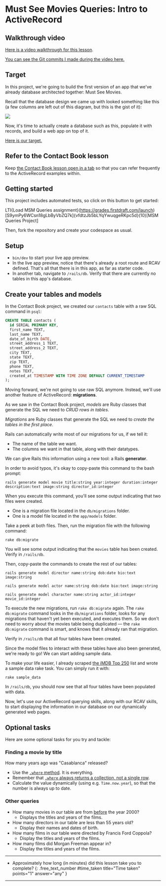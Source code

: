 # Must See Movies Queries: Intro to ActiveRecord

## Walkthrough video

[Here is a video walkthrough for this lesson](https://share.descript.com/view/x1KIlIQgR9l).

[You can see the Git commits I made during the video here.](https://github.com/demostudent24/msm-queries/commits/main)

## Target

In this project, we're going to build the first version of an app that we've already database architected together: Must See Movies.

Recall that the database design we came up with looked something like this (a few columns are left out of this diagram, but this is the gist of it):

![](https://res.cloudinary.com/dmxgp9oq2/image/upload/v1690674740/msm-tables_wbuhxm.png)

Now, it's time to actually create a database such as this, populate it with records, and build a web app on top of it.

[Here is our target.](https://msm-queries.matchthetarget.com/)

## Refer to the Contact Book lesson

Keep [the Contact Book lesson open in a tab](https://learn.firstdraft.com/lessons/130#retrieving-existing-records) so that you can refer frequently to the ActiveRecord examples within.

## Getting started

This project includes automated tests, so click on this button to get started:

LTI{Load MSM Queries assignment}(https://grades.firstdraft.com/launch)[S9ymPy6WCsn18gLbByVbZQ7k]{vfdtzJb5bLYqYwuqgeRKpc5d}(10)[MSM Queries Project]

Then, fork the repository and create your codespace as usual.

## Setup

- `bin/dev` to start your live app preview.
- In the live app preview, notice that there's already a root route and RCAV defined. That's all that there is in this app, as far as starter code.
- In another tab, navigate to `/rails/db`. Verify that there are currently no tables in this app's database.

## Create your tables and models

In the Contact Book project, we created our `contacts` table with a raw SQL command in `psql`:

```sql
CREATE TABLE contacts (
  id SERIAL PRIMARY KEY,
  first_name TEXT,
  last_name TEXT,
  date_of_birth DATE,
  street_address_1 TEXT,
  street_address_2 TEXT,
  city TEXT,
  state TEXT,
  zip TEXT,
  phone TEXT,
  notes TEXT,
  created_at TIMESTAMP WITH TIME ZONE DEFAULT CURRENT_TIMESTAMP
);
```

Moving forward, we're not going to use raw SQL anymore. Instead, we'll use another feature of ActiveRecord: **migrations**.

As we saw in the Contact Book project, _models_ are Ruby classes that generate the SQL we need to _CRUD rows in tables_.

_Migrations_ are Ruby classes that generate the SQL we need to _create the tables in the first place_.

Rails can automatically write most of our migrations for us, if we tell it:

- The name of the table we want.
- The columns we want in that table, along with their datatypes.

We can give Rails this information using a new tool: a Rails **generator**.

In order to avoid typos, it's okay to copy-paste this command to the bash prompt:

```
rails generate model movie title:string year:integer duration:integer description:text image:string director_id:integer
```

When you execute this command, you'll see some output indicating that two files were created.

- One is a migration file located in the `db/migrations` folder.
- One is a model file located in the `app/models` folder.

Take a peek at both files. Then, run the migration file with the following command:

```
rake db:migrate
```

You will see some output indicating that the `movies` table has been created. Verify in `/rails/db`.

Then, copy-paste the commands to create the rest of our tables:

```
rails generate model director name:string dob:date bio:text image:string
```

```
rails generate model actor name:string dob:date bio:text image:string
```

```
rails generate model character name:string actor_id:integer movie_id:integer
```

To execute the new migrations, run `rake db:migrate` again. The `rake db:migrate` command looks in the `db/migrations` folder, looks for any migrations that haven't yet been executed, and executes them. So we don't need to worry about the movies table being duplicated — the `rake db:migrate` command is smart, and knows that it already ran that migration.

Verify in `/rails/db` that all four tables have been created.

Since the model files to interact with these tables have also been generated, we're ready to go! We can start adding sample data.

To make your life easier, I already scraped [the iMDB Top 250](https://www.imdb.com/chart/top/) list and wrote a sample data rake task. You can simply run it with:

```
rake sample_data
```

In `/rails/db`, you should now see that all four tables have been populated with data.

Now, let's use our ActiveRecord querying skills, along with our RCAV skills, to start displaying the information in our database on our dynamically generated web pages.

## Optional tasks

Here are some optional tasks for you try and tackle:

### Finding a movie by title

How many years ago was "Casablanca" released?

 - Use the [`.where` method](https://learn.firstdraft.com/lessons/130#where). It is everything.
 - Remember that [`.where` always returns a collection, not a single row](https://learn.firstdraft.com/lessons/130#where-always-returns-a-relation-never-a-single-row).
 - Calculate the value dynamically (using e.g. `Time.now.year`), so that the number is always up to date.

### Other queries

 - How many movies in our table are from [before](https://learn.firstdraft.com/lessons/130#less-than-or-greater-than) the year 2000?
    - Displays the titles and years of the films.
 - How many directors in our table are less than 55 years old?
    - Display their names and dates of birth.
 - How many films in our table were directed by Francis Ford Coppola?
    - Display the titles and years of the films.
 - How many films did Morgan Freeman appear in?
    - Display the titles and years of the films.

---

- Approximately how long (in minutes) did this lesson take you to complete?
{: .free_text_number #time_taken title="Time taken" points="1" answer="any" }

---
